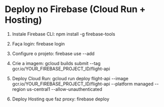 # Deploy no Firebase (Cloud Run + Hosting)

1. Instale Firebase CLI:
   npm install -g firebase-tools

2. Faça login:
   firebase login

3. Configure o projeto:
   firebase use --add

4. Crie a imagem:
   gcloud builds submit --tag gcr.io/YOUR_FIREBASE_PROJECT_ID/flight-api

5. Deploy Cloud Run:
   gcloud run deploy flight-api --image gcr.io/YOUR_FIREBASE_PROJECT_ID/flight-api --platform managed --region us-central1 --allow-unauthenticated

6. Deploy Hosting que faz proxy:
   firebase deploy
